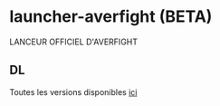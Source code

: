 # launcher-averfight (BETA)
LANCEUR OFFICIEL D'AVERFIGHT  
## DL
Toutes les versions disponibles [ici](https://github.com/AverFight/launcher-averfight/releases/)
